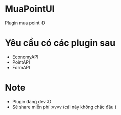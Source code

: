 # MuaPointUI
 Plugin mua point :D
# Yêu cầu có các plugin sau
 * EconomyAPI
 * PointAPI
 * FormAPI
# Note
 * Plugin đang dev :D
 * Sẽ share miễn phí :vvvv (cái này không chắc đâu ) 
